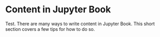 Content in Jupyter Book
=======================

Test. There are many ways to write content in Jupyter Book. This short section
covers a few tips for how to do so.
